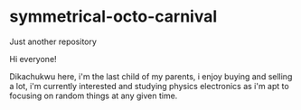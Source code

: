# symmetrical-octo-carnival
Just another repository

Hi everyone!

Dikachukwu here, i'm the last child of my parents, i enjoy buying and selling a lot, i'm currently interested and studying physics electronics as i'm apt to focusing on random things at any given time.
